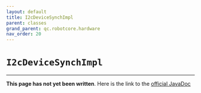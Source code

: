 ```yaml
---
layout: default
title: I2cDeviceSynchImpl
parent: classes
grand_parent: qc.robotcore.hardware
nav_order: 20
---
```

# `I2cDeviceSynchImpl`
---
**This page has not yet been written**. Here is the link to the [official JavaDoc](https://ftctechnh.github.io/ftc_app/doc/javadoc/com/qualcomm/robotcore/hardware/I2cDeviceSynchImpl.html)
        